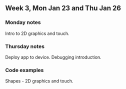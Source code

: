 ## Week 3, Mon Jan 23 and Thu Jan 26  

### Monday notes  
Intro to 2D graphics and touch.  

### Thursday notes  
Deploy app to device. Debugging introduction.  

### Code examples  
Shapes - 2D graphics and touch.  
